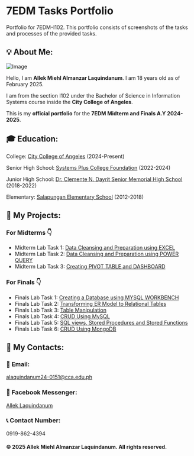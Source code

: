 # 7EDM Tasks Portfolio

Portfolio for 7EDM-I102. This portfolio consists of screenshots of the tasks and processes of the provided tasks.

## 💡 About Me:

![Image](https://github.com/user-attachments/assets/37347db3-5ff9-447c-a59c-3318409a22cb)

Hello, I am **Allek Miehl Almanzar Laquindanum**. I am 18 years old as of February 2025.


I am from the section I102 under the Bachelor of Science in Information Systems course inside the **City College of Angeles**.


This is my **official portfolio** for the **7EDM Midterm and Finals A.Y 2024-2025**.

## 🎓 Education:
College: [City College of Angeles](https://cca.edu.ph/) (2024-Present)

Senior High School: [Systems Plus College Foundation](https://www.spcf.edu.ph/) (2022-2024)

Junior High School: [Dr. Clemente N. Dayrit Senior Memorial High School](https://www.facebook.com/DCNDSMHS2018/) (2018-2022)

Elementary: [Salapungan Elementary School](https://www.facebook.com/SalapunganES.AC/) (2012-2018)

## 📝 My Projects:
### For Midterms  👇 
- Midterm Lab Task 1: [Data Cleansing and Preparation using EXCEL](https://leklaquindanum.github.io/Midterm-Lab-Task-1/)
- Midterm Lab Task 2: [Data Cleansing and Preparation using POWER QUERY](https://leklaquindanum.github.io/Midterm-Lab-Task-2/)
- Midterm Lab Task 3: [Creating PIVOT TABLE and DASHBOARD](https://leklaquindanum.github.io/Midterm-Lab-Task-3/)

### For Finals  👇 
- Finals Lab Task 1: [Creating a Database using MYSQL WORKBENCH](https://leklaquindanum.github.io/Finals-Lab-Task-1/)
- Finals Lab Task 2: [Transforming ER Model to Relational Tables](https://leklaquindanum.github.io/Finals-Lab-Task-2/)
- Finals Lab Task 3: [Table Manipulation](https://leklaquindanum.github.io/Finals-Lab-Task-3/)
- Finals Lab Task 4: [CRUD Using MySQL](https://leklaquindanum.github.io/Finals-Lab-Task-3.1/) 
- Finals Lab Task 5: [SQL views, Stored Procedures and Stored Functions](https://leklaquindanum.github.io/Finals-Lab-Task-5/)
- Finals Lab Task 6: [CRUD Using MongoDB](https://leklaquindanum.github.io/Finals-Lab-Task-6/)

## 📢 My Contacts:

### 📧 Email:
[alaquindanum24-0151@cca.edu.ph](alaquindanum24-0151@cca.edu.ph)

### 💬 Facebook Messenger:
[Allek Laquindanum](https://www.facebook.com/allek.laquindanum)

### 📞 Contact Number:
0919-862-4394

#### © 2025 Allek Miehl Almanzar Laquindanum. All rights reserved.

